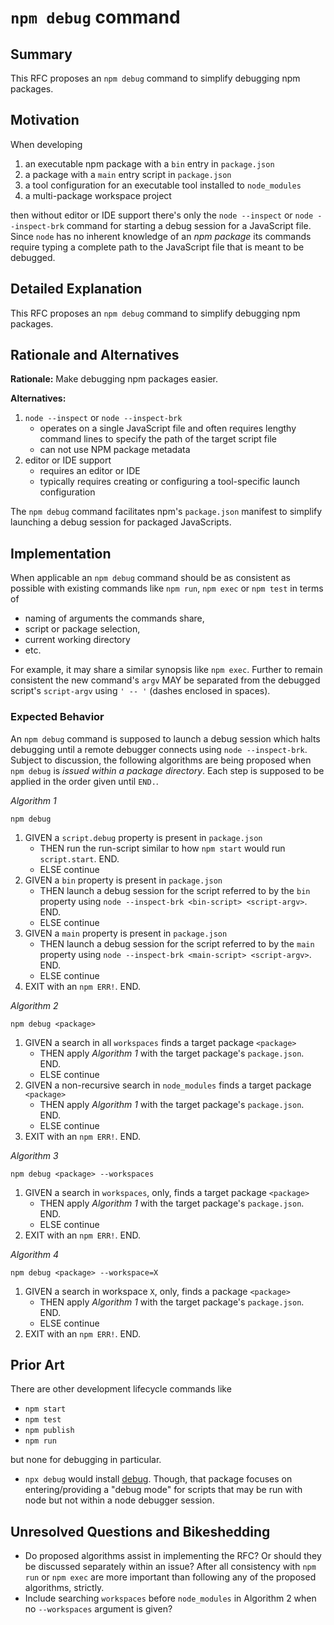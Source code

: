 # `npm debug` command

## Summary

This RFC proposes an `npm debug` command to simplify debugging npm packages.

## Motivation

When developing

1. an executable npm package with a `bin` entry in `package.json`
1. a package with a `main` entry script in `package.json`
1. a tool configuration for an executable tool installed to `node_modules`
1. a multi-package workspace project

then without editor or IDE support there's only the `node --inspect` or `node --inspect-brk` command for starting a debug session for a JavaScript file. Since `node` has no inherent knowledge of an *npm package* its commands require typing a complete path to the JavaScript file that is meant to be debugged.

## Detailed Explanation

This RFC proposes an `npm debug` command to simplify debugging npm packages.

## Rationale and Alternatives

**Rationale:** Make debugging npm packages easier.

**Alternatives:**

1. `node --inspect` or `node --inspect-brk`
    - operates on a single JavaScript file and often requires lengthy command lines to specify the path of the target script file
    - can not use NPM package metadata
2.  editor or IDE support
    - requires an editor or IDE
    - typically requires creating or configuring a tool-specific launch configuration

The `npm debug` command facilitates npm's `package.json` manifest to simplify launching a debug session for packaged JavaScripts.

## Implementation

When applicable an `npm debug` command should be as consistent as possible with existing commands like `npm run`, `npm exec` or `npm test` in terms of

- naming of arguments the commands share,
- script or package selection,
- current working directory
- etc.

For example, it may share a similar synopsis like `npm exec`. Further to remain consistent the new command's `argv` MAY be separated from the debugged script's `script-argv` using `' -- '` (dashes enclosed in spaces).

### Expected Behavior

An `npm debug` command is supposed to launch a debug session which halts debugging until a remote debugger connects using `node --inspect-brk`. Subject to discussion, the following algorithms are being proposed when `npm debug` is *issued within a package directory*. Each step is supposed to be applied in the order given until `END.`.

*Algorithm 1*

~~~
npm debug
~~~

1. GIVEN a `script.debug` property is present in `package.json`
   - THEN run the run-script similar to how `npm start` would run `script.start`. END.
   - ELSE continue
1. GIVEN a `bin` property is present in `package.json`
   - THEN launch a debug session for the script referred to by the `bin` property using `node --inspect-brk <bin-script> <script-argv>`. END.
   - ELSE continue
1. GIVEN a `main` property is present in `package.json`
   - THEN launch a debug session for the script referred to by the `main` property using `node --inspect-brk <main-script> <script-argv>`. END.
   - ELSE continue
1. EXIT with an `npm ERR!`. END.

*Algorithm 2*

~~~
npm debug <package>
~~~

1. GIVEN a search in all `workspaces` finds a target package `<package>`
   - THEN apply *Algorithm 1* with the target package's `package.json`. END.
   - ELSE continue
1. GIVEN a non-recursive search in `node_modules` finds a target package `<package>`
   - THEN apply *Algorithm 1* with the target package's `package.json`. END.
   - ELSE continue
1. EXIT with an `npm ERR!`. END.

*Algorithm 3*

~~~
npm debug <package> --workspaces
~~~

1. GIVEN a search in `workspaces`, only, finds a target package `<package>`
   - THEN apply *Algorithm 1* with the target package's `package.json`. END.
   - ELSE continue
1. EXIT with an `npm ERR!`. END.

*Algorithm 4*

~~~
npm debug <package> --workspace=X
~~~

1. GIVEN a search in workspace `X`, only, finds a package `<package>`
   - THEN apply *Algorithm 1* with the target package's `package.json`. END.
   - ELSE continue
1. EXIT with an `npm ERR!`. END.

## Prior Art

There are other development lifecycle commands like

- `npm start`
- `npm test`
- `npm publish`
- `npm run`

but none for debugging in particular.

- `npx debug` would install [debug](https://npmjs.com/package/debug). Though, that package focuses on entering/providing a "debug mode" for scripts that may be run with node but not within a node debugger session.

## Unresolved Questions and Bikeshedding

- Do proposed algorithms assist in implementing the RFC? Or should they be discussed separately within an issue? After all consistency with `npm run` or `npm exec` are more important than following any of the proposed algorithms, strictly.
- Include searching `workspaces` before `node_modules` in Algorithm 2 when no `--workspaces` argument is given?
